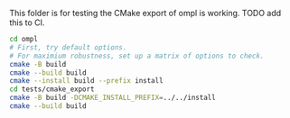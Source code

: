 This folder is for testing the CMake export of ompl is working. TODO add this to CI. 

```bash
cd ompl
# First, try default options.
# For maximium robustness, set up a matrix of options to check.
cmake -B build
cmake --build build
cmake --install build --prefix install
cd tests/cmake_export
cmake -B build -DCMAKE_INSTALL_PREFIX=../../install
cmake --build build
```